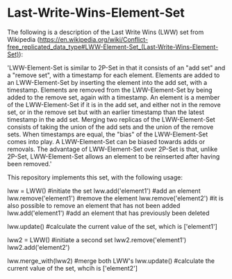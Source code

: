 # Last-Write-Wins-Element-Set
The following is a description of the Last Write Wins (LWW) set from Wikipedia (https://en.wikipedia.org/wiki/Conflict-free_replicated_data_type#LWW-Element-Set_(Last-Write-Wins-Element-Set)):

'LWW-Element-Set is similar to 2P-Set in that it consists of an "add set" and a "remove set", with a timestamp for each element. Elements are added to an LWW-Element-Set by inserting the element into the add set, with a timestamp. Elements are removed from the LWW-Element-Set by being added to the remove set, again with a timestamp. An element is a member of the LWW-Element-Set if it is in the add set, and either not in the remove set, or in the remove set but with an earlier timestamp than the latest timestamp in the add set. Merging two replicas of the LWW-Element-Set consists of taking the union of the add sets and the union of the remove sets. When timestamps are equal, the "bias" of the LWW-Element-Set comes into play. A LWW-Element-Set can be biased towards adds or removals. The advantage of LWW-Element-Set over 2P-Set is that, unlike 2P-Set, LWW-Element-Set allows an element to be reinserted after having been removed.'

This repository implements this set, with the following usage:

lww = LWW()  #initiate the set
lww.add('element1')  #add an element
lww.remove('element1')  #remove the element
lww.remove('element2')  #it is also possible to remove an element that has not been added
lww.add('element1')  #add an element that has previously been deleted

lww.update()  #calculate the current value of the set, which is ['element1']

lww2 = LWW()  #initiate a second set
lww2.remove('element1')
lww2.add('element2')

lww.merge_with(lww2) #merge both LWW's
lww.update()   #calculate the current value of the set, whcih is ['element2']

